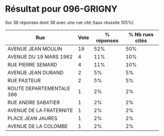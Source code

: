 # Résultat pour 096-GRIGNY

Sur 36 réponses dont 38 avec une rue cité (taux réussite 105%)

| Rue | Vote | % réponses | % Nb rues cités|
|-----|------|------------|----------------|
| AVENUE JEAN MOULIN | 19 | 52% | 50%|
| AVENUE DU 19 MARS 1962 | 4 | 11% | 10%|
| RUE PIERRE SEMARD | 4 | 11% | 10%|
| AVENUE JEAN DURAND | 2 | 5% | 5%|
| RUE PASTEUR | 2 | 5% | 5%|
| ROUTE DEPARTEMENTALE 386 | 1 | 2% | 2%|
| RUE ANDRE SABATIER | 1 | 2% | 2%|
| AVENUE DE LA FRATERNITE | 1 | 2% | 2%|
| PLACE JEAN JAURES | 1 | 2% | 2%|
| AVENUE DE LA COLOMBE | 1 | 2% | 2%|
